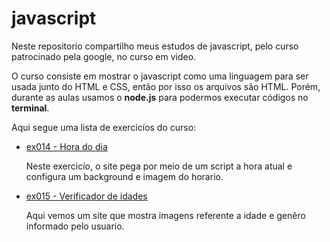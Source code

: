 # javascript

 Neste repositorio compartilho meus estudos de javascript, pelo curso patrocinado pela google, no curso em video.

O curso consiste em mostrar o javascript como uma linguagem para ser usada junto do HTML e CSS, então por isso os arquivos são HTML. Porém, durante as aulas usamos o **node.js** para podermos executar códigos no **terminal**.

Aqui segue uma lista de exercicíos do curso:

- [ex014 - Hora do dia](https://ramon-erik.github.io/estudos-javascript/aula12ex/ex014/index.html)

  Neste exercicío, o site pega por meio de um script a hora atual e configura um background e imagem do horario.

- [ex015 - Verificador de idades](https://ramon-erik.github.io/estudos-javascript/aula12ex/ex015/index.html)

  Aqui vemos um site que mostra imagens referente a idade e genêro informado pelo usuario.
